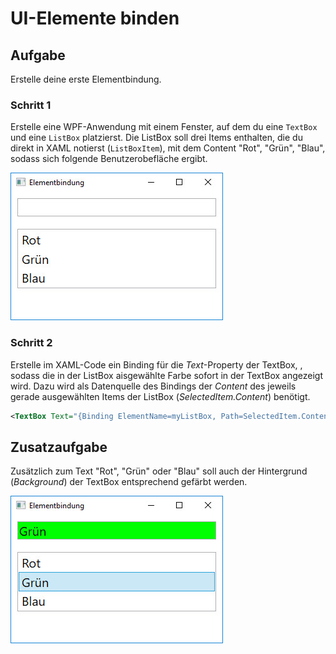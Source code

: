 # UI-Elemente binden 

## Aufgabe 

Erstelle deine erste Elementbindung.

### Schritt 1

Erstelle eine WPF-Anwendung mit einem Fenster, auf dem du eine `TextBox` und eine `ListBox` platzierst. Die ListBox soll drei Items enthalten, die du direkt in XAML notierst (`ListBoxItem`), mit dem Content "Rot", "Grün", "Blau", sodass sich folgende Benutzerobefläche ergibt.

![Bild 1](res/01.jpg)

### Schritt 2 

Erstelle im XAML-Code ein Binding für die _Text_-Property der TextBox, , sodass die in der ListBox aisgewählte Farbe sofort in der TextBox angezeigt wird. Dazu wird als Datenquelle des Bindings der _Content_ des jeweils gerade ausgewählten Items der ListBox (_SelectedItem.Content_) benötigt. 

```xml 
<TextBox Text="{Binding ElementName=myListBox, Path=SelectedItem.Content}" />
```

## Zusatzaufgabe

Zusätzlich zum Text "Rot", "Grün" oder "Blau" soll auch der Hintergrund (_Background_) der TextBox entsprechend gefärbt werden. 
 
![Bild 2](res/02.jpg)